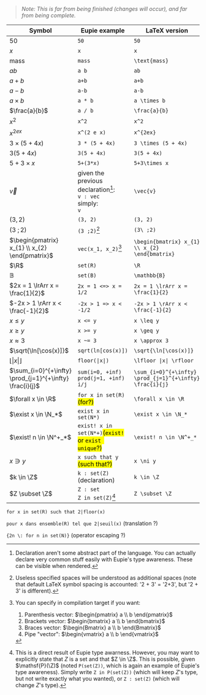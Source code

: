 
> _Note: This is far from being finished (changes will occur), and far from being complete._

| Symbol | Eupie example | LaTeX version |
|-------------|---------------|---------------|
| $50$     | `50`            |  `50`            |
| $x$ | `x` | `x` |
| $\text{mass}$ | `mass` | `\text{mass}` |
| $ab$ | `a b` | `ab` |
| $a+b$ | `a+b` | `a+b` |
| $a-b$ | `a-b` | `a-b` |
| $a \times b$ | `a * b` | `a \times b` |
| $\frac{a}{b}$ | `a / b` | `\frac{a}{b}` |
| $x^2$ | `x^2` | `x^2` |
| $x^{2ex}$ | `x^(2 e x)` | `x^{2ex}` |
| $3 \times (5 + 4x)$ | `3 * (5 + 4x)` | `3 \times (5 + 4x)` |
| $3 (5 + 4x)$ | `3(5 + 4x)` | `3(5 + 4x)` |
| $5 + 3 \times x$ | `5+(3*x)` | `5+3\times x` |
| $\vec{v}$ | given the previous declaration[^3]: <br> `v : vec`<br>simply:<br> `v` | `\vec{v}` |
| $(3, 2)$ | `(3, 2)` | `(3, 2)` |
| $(3\ ;2)$ | `(3 ;2)`[^1] | `(3\ ;2)` |
| $\begin{pmatrix} x_{1} \\ x_{2} \end{pmatrix}$ | `vec(x_1, x_2)`[^2] | `\begin{bmatrix} x_{1} \\ x_{2} \end{bmatrix}` |
| $\R$ | `set(R)` | `\R` |
| $\mathbb{B}$ | `set(B)` | `\mathbb{B}` |
| $2x = 1 \lrArr x = \frac{1}{2}$ | `2x = 1 <=> x = 1/2` | `2x = 1 \lrArr x = \frac{1}{2}` |
| $-2x > 1 \rArr x < \frac{-1}{2}$ | `-2x > 1 => x < -1/2` | `-2x > 1 \rArr x < \frac{-1}{2}` |
| $x \leq y$ | `x <= y`| `x \leq y` |
| $x \geq y$ | `x >= y`| `x \geq y` |
| $x \approx 3$ | `x ~= 3` | `x \approx 3` |
| $\sqrt{\ln[\cos(x)]}$ | `sqrt(ln[cos(x)])` | `\sqrt{\ln[\cos(x)]}` |
| $\lfloor \|x\| \rfloor$ | `floor(\|x\|)` | `\lfloor \|x\| \rfloor` |
| $\sum_{i=0}^{+\infty} \prod_{j=1}^{+\infty} \frac{i}{j}$ | `sum(i=0, +inf) prod(j=1, +inf) i/j` | `\sum_{i=0}^{+\infty} \prod_{j=1}^{+\infty} \frac{i}{j}` |
| $\forall x \in \R$ | `for x in set(R)`<mark>(for?)</mark> | `\forall x \in \R` |
| $\exist x \in \N_*$ | `exist x in set(N*)` | `\exist x \in \N_*` |
| $\exist! n \in \N^+_*$ | `exist! x in set(N*+)`<mark>(`exist!` or `exist unique`?)</mark> | `\exist! n \in \N^+_*` |
| $x \ni y$ | `x such that y` <mark>(such that?)</mark> | `x \ni y` |
| $k \in \Z$ | `k : set(Z)` (declaration) | `k \in \Z` |
| $Z \subset \Z$ | `Z : set`<br>`Z in set(Z)`[^4] | `Z \subset \Z` |

`for x in set(R) such that 2|floor(x)`

`pour x dans ensemble(R) tel que 2|seuil(x)` (translation ?)

`{2n \: for n in set(N)}` (operator escaping ?)

[^1]: Useless specified spaces will be understood as additional spaces (note that default LaTeX symbol spacing is accounted: '2 + 3' = '2+3', but '2   +  3' is different).

[^2]: You can specify in compilation target if you want: 
	1. Parenthesis vector: $\begin{pmatrix} a \\ b \end{pmatrix}$
	1. Brackets vector: $\begin{bmatrix} a \\ b \end{bmatrix}$
	1. Braces vector: $\begin{Bmatrix} a \\ b \end{Bmatrix}$
	1. Pipe "vector": $\begin{vmatrix} a \\ b \end{vmatrix}$

[^3]: Declaration aren't some abstract part of the language. You can actually declare very common stuff easily with Eupie's type awareness. These can be visible when rendered.

[^4]: This is a direct result of Eupie type awarness. However, you may want to explicitly state that $Z$ is a set and that $Z \in \Z$. This is possible, given $\mathsf{P}(\Z)$ (noted `P(set(Z))`, which is again an example of Eupie's type awareness). Simply write `Z in P(set(Z))` (which will keep $Z$'s type, but not write exactly what you wanted), or `Z : set(Z)` (which will change $Z$'s type).
